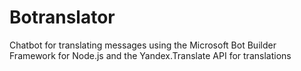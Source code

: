 # Botranslator
Chatbot for translating messages using the Microsoft Bot Builder Framework for Node.js and the Yandex.Translate API for translations
